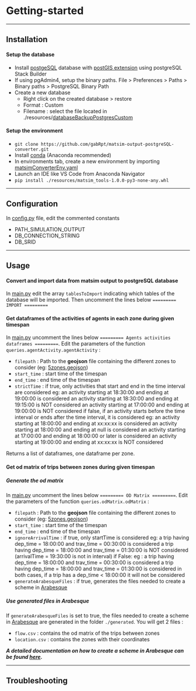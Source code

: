 # Getting-started



___



## Installation
#### Setup the database
* Install [postgeSQL](https://www.postgresql.org/) database with [postGIS extension](https://postgis.net/) using postgreSQL Stack Builder
* If using pgAdmin4, setup the binary paths. File > Preferences > Paths > Binary paths > PostgreSQL Binary Path
* Create a new database
	* Right click on the created database > restore
	* Format : Custom
	* Filename : select the file located in ./resources/[databaseBackupPostgresCustom](https://github.com/gabRpt/matsim-output-postgreSQL-converter/blob/main/resources/databaseBackupPostgresCustom "databaseBackupPostgresCustom")

#### Setup the environment
* `git clone https://github.com/gabRpt/matsim-output-postgreSQL-converter.git` 
* Install [conda](https://docs.conda.io/projects/conda/en/latest/user-guide/install/index.html) (Anaconda recommended)
* In environments tab, create a new environment by importing [matsimConverterEnv.yaml](https://github.com/gabRpt/matsim-output-postgreSQL-converter/blob/main/resources/matsimConverterEnv.yaml "matsimConverterEnv.yaml")
* Launch an IDE like VS Code from Anaconda Navigator
* `pip install ./resources/matsim_tools-1.0.0-py3-none-any.whl`


___


## Configuration
In [config.py](https://github.com/gabRpt/matsim-output-postgreSQL-converter/blob/main/src/config.py "config.py") file, edit the commented constants
* PATH_SIMULATION_OUTPUT
* DB_CONNECTION_STRING
* DB_SRID


___



## Usage
#### Convert and import data from matsim output to postgreSQL database
In [main.py](https://github.com/gabRpt/matsim-output-postgreSQL-converter/blob/main/src/main.py "main.py") edit the array `tablesToImport` indicating which tables of the database will be imported.
Then uncomment the lines below `========= IMPORT =========`

#### Get dataframes of the activities of agents in each zone during given timespan
In [main.py](https://github.com/gabRpt/matsim-output-postgreSQL-converter/blob/main/src/main.py "main.py") uncomment the lines below `========= Agents activities dataframes =========`.
Edit the parameters of the function `queries.agentActivity.agentActivity` :
* `filepath` : Path to the **geojson** file containing the different zones to consider (eg: [5zones.geojson](https://github.com/gabRpt/matsim-output-postgreSQL-converter/blob/main/resources/5zones.geojson))
* `start_time` : start time of the timespan
* `end_time` : end time of the timespan
* `strictTime` :
        if true, only activities that start and end in the time interval are considered
            eg: an activity starting at 18:30:00 and ending at 19:00:00 is considered
                an activity starting at 18:30:00 and ending at 19:15:00 is NOT considered
                an activity starting at 17:00:00 and ending at 19:00:00 is NOT considered
        if false, if an activity starts before the time interval or ends after the time interval, it is considered
            eg: an activity starting at 18:00:00 and ending at xx:xx:xx is considered
                an activity starting at 18:00:00 and ending at null is considered
                an activity starting at 17:00:00 and ending at 18:00:00 or later is considered
                an activity starting at 19:00:00 and ending at xx:xx:xx is NOT considered

Returns a list of dataframes, one dataframe per zone.

#### Get od matrix of trips between zones during given timespan
##### Generate the od matrix
In [main.py](https://github.com/gabRpt/matsim-output-postgreSQL-converter/blob/main/src/main.py "main.py") uncomment the lines below `========= OD Matrix =========`.
Edit the parameters of the function `queries.odMatrix.odMatrix` :
* `filepath` : Path to the **geojson** file containing the different zones to consider (eg: [5zones.geojson](https://github.com/gabRpt/matsim-output-postgreSQL-converter/blob/main/resources/5zones.geojson))
* `start_time` : start time of the timespan
* `end_time` : end time of the timespan
* `ignoreArrivalTime` :
        if true, only startTime is considered
        eg: a trip having dep_time = 18:00:00 and trav_time = 00:30:00 is considered
            a trip having dep_time = 18:00:00 and trav_time = 01:30:00 is NOT considered (arrivalTime = 19:30:00 is not in interval)
        if False:
        eg : a trip having dep_time = 18:00:00 and trav_time = 00:30:00 is considered
                a trip having dep_time = 18:00:00 and trav_time = 01:30:00 is considered
        in both cases, if a trip has a dep_time < 18:00:00 it will not be considered
* `generateArabesqueFiles` : if true, generates the files needed to create a scheme in [Arabesque](http://arabesque.ifsttar.fr/)

##### Use generated files in Arabesque
If `generateArabesqueFiles` is set to true, the files needed to create a scheme in [Arabesque](http://arabesque.ifsttar.fr/) are generated in the folder `./generated`.
You will get 2 files :
* `flow.csv` : contains the od matrix of the trips between zones
* `location.csv` : contains the zones with their coordinates

_**A detailed documentation on how to create a scheme in Arabesque can be found [here](https://gflowiz.github.io/arabesque/).**_


___



## Troubleshooting
